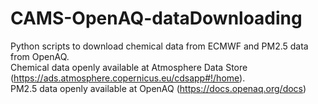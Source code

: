 # CAMS-OpenAQ-dataDownloading
Python scripts to download chemical data from ECMWF and PM2.5 data from OpenAQ.\
Chemical data openly available at Atmosphere Data Store (https://ads.atmosphere.copernicus.eu/cdsapp#!/home).\
PM2.5 data openly available at OpenAQ (https://docs.openaq.org/docs)
